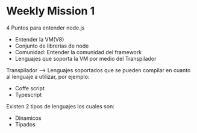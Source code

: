 # Weekly Mission 1
4 Puntos para entender node.js

- Entender la VM(V8)
- Conjunto de librerias de node
- Comunidad: Entender la comunidad del framework
- Lenguajes que soporta la VM por medio del Transpilador

Transpilador --> Lenguajes soportados que se pueden compilar en cuanto al lenguaje a utilizar, por ejemplo:
- Coffe script
- Typescript

Existen 2 tipos de lenguajes los cuales son:
- Dinamicos
- Tipados
